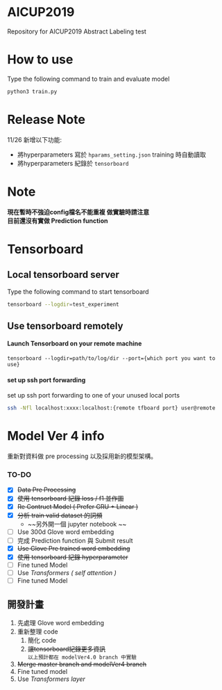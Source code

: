 # AICUP2019
Repository for AICUP2019 Abstract Labeling test
# How to use
Type the following command to train and evaluate model
``` bash
python3 train.py
```
# Release Note
11/26 新增以下功能:
- 將hyperparameters 寫於 `hparams_setting.json` training 時自動讀取
- 將hyperparameters 紀錄於 `tensorboard`
# Note
**現在暫時不強迫config檔名不能重複 做實驗時請注意**   
**目前還沒有實做 Prediction function**

# Tensorboard
## Local tensorboard server
Type the following command to start tensorboard  
``` bash
tensorboard --logdir=test_experiment
```
## Use tensorboard remotely
#### Launch Tensorboard on your remote machine
```
tensorboard --logdir=path/to/log/dir --port={which port you want to use}
```
#### set up ssh port forwarding
set up ssh port forwarding to one of your unused local ports  
``` bash
ssh -Nfl localhost:xxxx:localhost:{remote tfboard port} user@remote
```
# Model Ver 4 info
重新對資料做 pre processing 以及採用新的模型架構。

### TO-DO
- [x] ~~Data Pre Processing~~
- [x] ~~使用 tensorboard 紀錄 loss / f1 並作圖~~
- [x] ~~Re Contruct Model ( Prefer GRU + Linear )~~
- [x] ~~分析 train valid dataset 的詞頻~~
  - ~~另外開一個 jupyter notebook ~~
- [ ] Use 300d Glove word embedding
- [ ] 完成 Prediction function 與 Submit result
- [x] ~~Use Glove Pre trained word embedding~~  
- [x] ~~使用 tensorboard 紀錄 hyperparameter~~
- [ ] Fine tuned Model
- [ ] Use *Transformers ( self attention )*
- [ ] Fine tuned Model  

## 開發計畫
1. 先處理 Glove word embedding
2. 重新整理 code
   1. 簡化 code
   2. ~~讓tensorboard紀錄更多資訊~~  
`以上預計都在 modelVer4.0 branch 中實驗`
3. ~~Merge master branch and modelVer4 branch~~ 
4. Fine tuned model
5. Use *Transformers layer* 
